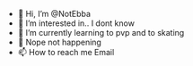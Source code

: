 - 👋 Hi, I’m @NotEbba
- 👀 I’m interested in.. I dont know
- 🌱 I’m currently learning to pvp and to skating
- 💞️ Nope not happening
- 📫 How to reach me Email

<!---
NotEbba/NotEbba is a ✨ special ✨ repository because its `README.md` (this file) appears on your GitHub profile.
You can click the Preview link to take a look at your changes.
--->
